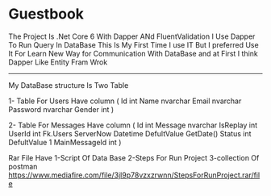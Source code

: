 # Guestbook
The Project Is .Net Core 6 With Dapper ANd FluentValidation
I Use Dapper To Run Query In DataBase 
This Is My First Time I use IT  But I preferred Use It For Learn New Way for Communication With DataBase 
and at First I think  Dapper Like Entity Fram Wrok 

******************************************************************************************************************************************

My DataBase structure Is Two Table 

1- Table For Users Have column (
Id int
Name nvarchar
Email nvarchar
Password nvarchar
Gender int
)

2- Table For Messages Have column (
Id int
Message nvarchar
IsReplay int 
UserId int Fk.Users
ServerNow Datetime DefultValue GetDate()
Status int DefultValue 1
MainMessageId  int 
)

Rar File Have 
1-Script Of Data Base
2-Steps For Run Project
3-collection Of postman 
https://www.mediafire.com/file/3jl9p78vzxzrwnn/StepsForRunProject.rar/file
